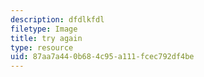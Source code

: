 ```yaml
---
description: dfdlkfdl
filetype: Image
title: try again
type: resource
uid: 87aa7a44-0b68-4c95-a111-fcec792df4be
---
```

